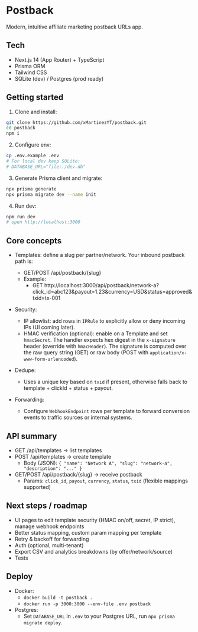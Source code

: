 # Postback

Modern, intuitive affiliate marketing postback URLs app.

## Tech

- Next.js 14 (App Router) + TypeScript
- Prisma ORM
- Tailwind CSS
- SQLite (dev) / Postgres (prod ready)

## Getting started

1. Clone and install:

```bash
git clone https://github.com/xMartinezYT/postback.git
cd postback
npm i
```

2. Configure env:

```bash
cp .env.example .env
# For local dev keep SQLite:
# DATABASE_URL="file:./dev.db"
```

3. Generate Prisma client and migrate:

```bash
npx prisma generate
npx prisma migrate dev --name init
```

4. Run dev:

```bash
npm run dev
# open http://localhost:3000
```

## Core concepts

- Templates: define a slug per partner/network. Your inbound postback path is:
  - GET/POST /api/postback/{slug}
  - Example:
    - GET http://localhost:3000/api/postback/network-a?click_id=abc123&payout=1.23&currency=USD&status=approved&txid=tx-001

- Security:
  - IP allowlist: add rows in `IPRule` to explicitly allow or deny incoming IPs (UI coming later).
  - HMAC verification (optional): enable on a Template and set `hmacSecret`. The handler expects hex digest in the `x-signature` header (override with `hmacHeader`). The signature is computed over the raw query string (GET) or raw body (POST with `application/x-www-form-urlencoded`).

- Dedupe:
  - Uses a unique key based on `txid` if present, otherwise falls back to template + clickId + status + payout.

- Forwarding:
  - Configure `WebhookEndpoint` rows per template to forward conversion events to traffic sources or internal systems.

## API summary

- GET /api/templates -> list templates
- POST /api/templates -> create template
  - Body (JSON): `{ "name": "Network A", "slug": "network-a", "description": "..." }`
- GET/POST /api/postback/{slug} -> receive postback
  - Params: `click_id`, `payout`, `currency`, `status`, `txid` (flexible mappings supported)

## Next steps / roadmap

- UI pages to edit template security (HMAC on/off, secret, IP strict), manage webhook endpoints
- Better status mapping, custom param mapping per template
- Retry & backoff for forwarding
- Auth (optional, multi-tenant)
- Export CSV and analytics breakdowns (by offer/network/source)
- Tests

## Deploy

- Docker:
  - `docker build -t postback .`
  - `docker run -p 3000:3000 --env-file .env postback`
- Postgres:
  - Set `DATABASE_URL` in `.env` to your Postgres URL, run `npx prisma migrate deploy`.
